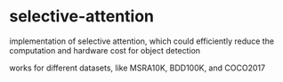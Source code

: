 # selective-attention

implementation of selective attention, which could efficiently reduce the computation and hardware cost for object detection


works for different datasets, like MSRA10K, BDD100K, and COCO2017